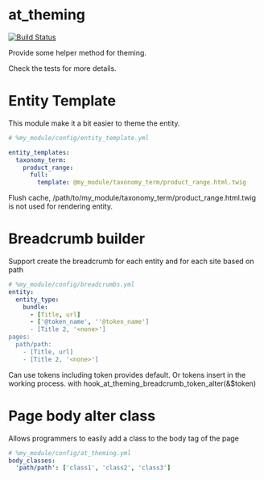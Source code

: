 at_theming
==========

[![Build Status](https://secure.travis-ci.org/andytruong/at_theming.png?branch=7.x-2.x)](http://travis-ci.org/andytruong/at_theming?branch=7.x-2.x)

Provide some helper method for theming.

Check the tests for more details.

Entity Template
==========

This module make it a bit easier to theme the entity.

````yaml
# %my_module/config/entity_template.yml

entity_templates:
  taxonomy_term:
    product_range:
      full:
        template: @my_module/taxonomy_term/product_range.html.twig
````

Flush cache, /path/to/my_module/taxonomy_term/product_range.html.twig is not used
for rendering entity.

Breadcrumb builder
===========
Support create the breadcrumb for each entity and for each site based on path
````yaml
# %my_module/config/breadcrumbs.yml
entity:
  entity_type:
    bundle:
      - [Title, url]
      - ['@token_name', ''@token_name']
      - [Title 2, '<none>']
pages:
  path/path:
    - [Title, url]
    - [Title 2, '<none>']
````
Can use tokens including token provides default.
Or tokens insert in the working process. with hook_at_theming_breadcrumb_token_alter(&$token)

Page body alter class
===========
Allows programmers to easily add a class to the body tag of the page
````yaml
# %my_module/config/at_theming.yml
body_classes:
  'path/path': ['class1', 'class2', 'class3']
````
